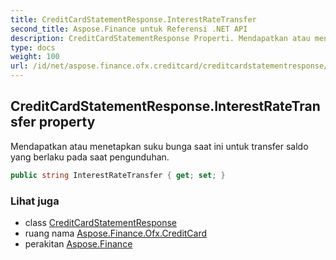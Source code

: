 ```yaml
---
title: CreditCardStatementResponse.InterestRateTransfer
second_title: Aspose.Finance untuk Referensi .NET API
description: CreditCardStatementResponse Properti. Mendapatkan atau menetapkan suku bunga saat ini untuk transfer saldo yang berlaku pada saat pengunduhan.
type: docs
weight: 100
url: /id/net/aspose.finance.ofx.creditcard/creditcardstatementresponse/interestratetransfer/
---
```

## CreditCardStatementResponse.InterestRateTransfer property

Mendapatkan atau menetapkan suku bunga saat ini untuk transfer saldo yang berlaku pada saat pengunduhan.

```csharp
public string InterestRateTransfer { get; set; }
```

### Lihat juga

* class [CreditCardStatementResponse](../)
* ruang nama [Aspose.Finance.Ofx.CreditCard](../../creditcardstatementresponse/)
* perakitan [Aspose.Finance](../../../)


